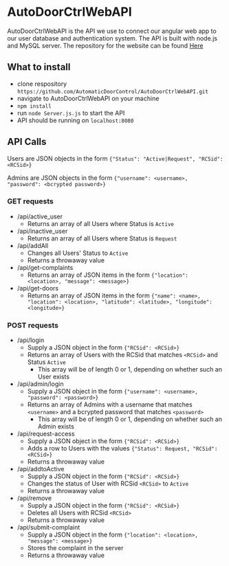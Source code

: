 # AutoDoorCtrlWebAPI
AutoDoorCtrlWebAPI is the API we use to connect our angular web app to our user database and authentication system. The API is built with node.js and MySQL server. The repository for the website can be found [Here](https://github.com/AutomaticDoorControl/AutoDoorCtrlWeb)

## What to install
  * clone respository `https://github.com/AutomaticDoorControl/AutoDoorCtrlWebAPI.git`
  * navigate to AutoDoorCtrlWebAPI on your machine
  * `npm install`
  * run `node Server.js.js` to start the API
  * API should be running on `localhost:8080`

## API Calls
Users are JSON objects in the form `{"Status": "Active|Request", "RCSid": <RCSid>}`

Admins are JSON objects in the form `{"username": <username>, "password": <bcrypted password>}`

### GET requests
* /api/active_user
    * Returns an array of all Users where Status is `Active`
* /api/inactive_user
    * Returns an array of all Users where Status is `Request`
* /api/addAll
    * Changes all Users' Status to `Active`
    * Returns a throwaway value
* /api/get-complaints
    * Returns an array of JSON items in the form `{"location": <location>, "message": <message>}`
* /api/get-doors
    * Returns an array of JSON items in the form `{"name": <name>, "location": <location>, "latitude": <latitude>, "longitude": <longitude>}`

### POST requests
* /api/login
    * Supply a JSON object in the form `{"RCSid": <RCSid>}`
    * Returns an array of Users with the RCSid that matches `<RCSid>` and Status `Active`
        * This array will be of length 0 or 1, depending on whether such an User exists
* /api/admin/login
    * Supply a JSON object in the form `{"username": <username>, "password": <password>}`
    * Returns an array of Admins with a username that matches `<username>` and a bcrypted password that matches `<password>`
        * This array will be of length 0 or 1, depending on whether such an Admin exists
* /api/request-access
    * Supply a JSON object in the form `{"RCSid": <RCSid>}`
    * Adds a row to Users with the values `{"Status": Request, "RCSid": <RCSid>}`
    * Returns a throwaway value
* /api/addtoActive
    * Supply a JSON object in the form `{"RCSid": <RCSid>}`
    * Changes the status of User with RCSid `<RCSid>` to `Active`
    * Returns a throwaway value
* /api/remove
    * Supply a JSON object in the form `{"RCSid": <RCSid>}`
    * Deletes all Users with RCSid `<RCSid>`
    * Returns a throwaway value
* /api/submit-complaint
    * Supply a JSON object in the form `{"location": <location>, "message": <message>}`
    * Stores the complaint in the server
    * Returns a throwaway value
